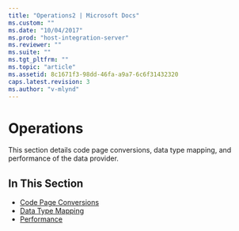 ```yaml
---
title: "Operations2 | Microsoft Docs"
ms.custom: ""
ms.date: "10/04/2017"
ms.prod: "host-integration-server"
ms.reviewer: ""
ms.suite: ""
ms.tgt_pltfrm: ""
ms.topic: "article"
ms.assetid: 8c1671f3-98dd-46fa-a9a7-6c6f31432320
caps.latest.revision: 3
ms.author: "v-mlynd"
---
```

# Operations
This section details code page conversions, data type mapping, and performance of the data provider.  
  
## In This Section  

* [Code Page Conversions](../db2oledbv/code-page-conversions.md)
* [Data Type Mapping](../db2oledbv/data-type-mapping.md)
* [Performance](../db2oledbv/performance.md)
